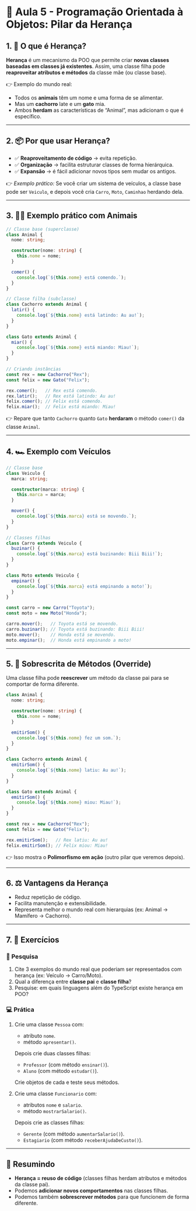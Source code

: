 # 👑 Aula 5 - Programação Orientada à Objetos: Pilar da Herança

## 1. 🤔 O que é Herança?

**Herança** é um mecanismo da POO que permite criar **novas classes baseadas em classes já existentes**.
Assim, uma classe filha pode **reaproveitar atributos e métodos** da classe mãe (ou classe base).

👉 Exemplo do mundo real:

* Todos os **animais** têm um nome e uma forma de se alimentar.
* Mas um **cachorro** late e um **gato** mia.
* Ambos **herdam** as características de “Animal”, mas adicionam o que é específico.

---

## 2. 📦 Por que usar Herança?

* ✅ **Reaproveitamento de código** → evita repetição.
* ✅ **Organização** → facilita estruturar classes de forma hierárquica.
* ✅ **Expansão** → é fácil adicionar novos tipos sem mudar os antigos.

👉 *Exemplo prático:*
Se você criar um sistema de veículos, a classe base pode ser `Veiculo`, e depois você cria `Carro`, `Moto`, `Caminhao` herdando dela.

---

## 3. 👨‍💻 Exemplo prático com Animais

```ts
// Classe base (superclasse)
class Animal {
  nome: string;

  constructor(nome: string) {
    this.nome = nome;
  }

  comer() {
    console.log(`${this.nome} está comendo.`);
  }
}

// Classe filha (subclasse)
class Cachorro extends Animal {
  latir() {
    console.log(`${this.nome} está latindo: Au au!`);
  }
}

class Gato extends Animal {
  miar() {
    console.log(`${this.nome} está miando: Miau!`);
  }
}

// Criando instâncias
const rex = new Cachorro("Rex");
const felix = new Gato("Felix");

rex.comer();   // Rex está comendo.
rex.latir();   // Rex está latindo: Au au!
felix.comer(); // Felix está comendo.
felix.miar();  // Felix está miando: Miau!
```

👉 Repare que tanto `Cachorro` quanto `Gato` **herdaram** o método `comer()` da classe `Animal`.

---

## 4. 🏎️ Exemplo com Veículos

```ts
// Classe base
class Veiculo {
  marca: string;

  constructor(marca: string) {
    this.marca = marca;
  }

  mover() {
    console.log(`${this.marca} está se movendo.`);
  }
}

// Classes filhas
class Carro extends Veiculo {
  buzinar() {
    console.log(`${this.marca} está buzinando: Biii Biii!`);
  }
}

class Moto extends Veiculo {
  empinar() {
    console.log(`${this.marca} está empinando a moto!`);
  }
}

const carro = new Carro("Toyota");
const moto = new Moto("Honda");

carro.mover();   // Toyota está se movendo.
carro.buzinar(); // Toyota está buzinando: Biii Biii!
moto.mover();    // Honda está se movendo.
moto.empinar();  // Honda está empinando a moto!
```

---

## 5. 🔄 Sobrescrita de Métodos (Override)

Uma classe filha pode **reescrever** um método da classe pai para se comportar de forma diferente.

```ts
class Animal {
  nome: string;

  constructor(nome: string) {
    this.nome = nome;
  }

  emitirSom() {
    console.log(`${this.nome} fez um som.`);
  }
}

class Cachorro extends Animal {
  emitirSom() {
    console.log(`${this.nome} latiu: Au au!`);
  }
}

class Gato extends Animal {
  emitirSom() {
    console.log(`${this.nome} miou: Miau!`);
  }
}

const rex = new Cachorro("Rex");
const felix = new Gato("Felix");

rex.emitirSom();   // Rex latiu: Au au!
felix.emitirSom(); // Felix miou: Miau!
```

👉 Isso mostra o **Polimorfismo em ação** (outro pilar que veremos depois).

---

## 6. ⚖️ Vantagens da Herança

* Reduz repetição de código.
* Facilita manutenção e extensibilidade.
* Representa melhor o mundo real com hierarquias (ex: Animal → Mamífero → Cachorro).

---

## 7. 📝 Exercícios

### 🔎 Pesquisa

1. Cite 3 exemplos do mundo real que poderiam ser representados com herança (ex: Veículo → Carro/Moto).
2. Qual a diferença entre **classe pai** e **classe filha**?
3. Pesquise: em quais linguagens além do TypeScript existe herança em POO?

### 💻 Prática

1. Crie uma classe `Pessoa` com:

   * atributo `nome`.
   * método `apresentar()`.

   Depois crie duas classes filhas:

   * `Professor` (com método `ensinar()`).
   * `Aluno` (com método `estudar()`).

   Crie objetos de cada e teste seus métodos.

2. Crie uma classe `Funcionario` com:

   * atributos `nome` e `salario`.
   * método `mostrarSalario()`.

   Depois crie as classes filhas:

   * `Gerente` (com método `aumentarSalario()`).
   * `Estagiario` (com método `receberAjudaDeCusto()`).

---

## 🎯 Resumindo

* **Herança = reuso de código** (classes filhas herdam atributos e métodos da classe pai).
* Podemos **adicionar novos comportamentos** nas classes filhas.
* Podemos também **sobrescrever métodos** para que funcionem de forma diferente.
